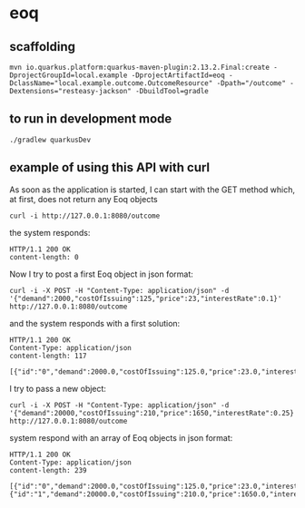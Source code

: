 # eoq

## scaffolding

```shell
mvn io.quarkus.platform:quarkus-maven-plugin:2.13.2.Final:create -DprojectGroupId=local.example -DprojectArtifactId=eoq -DclassName="local.example.outcome.OutcomeResource" -Dpath="/outcome" -Dextensions="resteasy-jackson" -DbuildTool=gradle
```

## to run in development mode

```shell
./gradlew quarkusDev
```

## example of using this API with curl

As soon as the application is started, I can start with the GET method which, at first, does not return any Eoq objects

```shell
curl -i http://127.0.0.1:8080/outcome
```

the system responds:

```text
HTTP/1.1 200 OK
content-length: 0
```

Now I try to post a first Eoq object in json format:

```shell
curl -i -X POST -H "Content-Type: application/json" -d '{"demand":2000,"costOfIssuing":125,"price":23,"interestRate":0.1}' http://127.0.0.1:8080/outcome
```

and the system responds with a first solution:

```text
HTTP/1.1 200 OK
Content-Type: application/json
content-length: 117

[{"id":"0","demand":2000.0,"costOfIssuing":125.0,"price":23.0,"interestRate":0.1,"quantity":466,"ordersToProcess":4}]
```

I try to pass a new object:

```shell
curl -i -X POST -H "Content-Type: application/json" -d '{"demand":20000,"costOfIssuing":210,"price":1650,"interestRate":0.25}' http://127.0.0.1:8080/outcome
```

system respond with an array of Eoq objects in json format:

```text
HTTP/1.1 200 OK
Content-Type: application/json
content-length: 239

[{"id":"0","demand":2000.0,"costOfIssuing":125.0,"price":23.0,"interestRate":0.1,"quantity":466,"ordersToProcess":4},{"id":"1","demand":20000.0,"costOfIssuing":210.0,"price":1650.0,"interestRate":0.25,"quantity":143,"ordersToProcess":140}]
```
